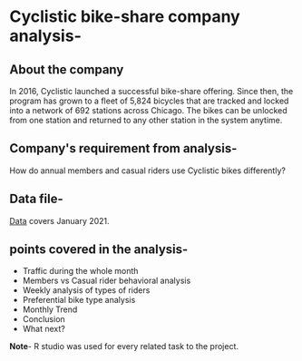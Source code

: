 # Cyclistic bike-share company analysis-
## About the company
In 2016, Cyclistic launched a successful bike-share offering. Since then, the program has grown to a fleet of 5,824 bicycles that
are tracked and locked into a network of 692 stations across Chicago. The bikes can be unlocked from one station and
returned to any other station in the system anytime.
## Company's requirement from analysis-
How do annual members and casual riders use Cyclistic bikes differently?

## Data file-
[Data](https://divvy-tripdata.s3.amazonaws.com/202101-divvy-tripdata.zip) covers January 2021.

## points covered in the analysis-
- Traffic during the whole month
- Members vs Casual rider behavioral analysis
- Weekly analysis of types of riders
- Preferential bike type analysis
- Monthly Trend 
- Conclusion
- What next?

**Note**- R studio was used for every related task to the project.


